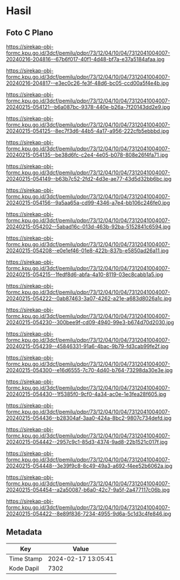 # Hasil

## Foto C Plano

https://sirekap-obj-formc.kpu.go.id/3dcf/pemilu/pdpr/73/12/04/10/04/7312041004007-20240216-204816--67b6f017-40f1-4d48-bf7a-e37a5184afaa.jpg

https://sirekap-obj-formc.kpu.go.id/3dcf/pemilu/pdpr/73/12/04/10/04/7312041004007-20240216-204817--e3ec0c26-fe3f-48d6-bc05-ccd00a5f4e4b.jpg

https://sirekap-obj-formc.kpu.go.id/3dcf/pemilu/pdpr/73/12/04/10/04/7312041004007-20240215-054121--b6a087bc-9378-440e-b26a-7f20143dd2e9.jpg

https://sirekap-obj-formc.kpu.go.id/3dcf/pemilu/pdpr/73/12/04/10/04/7312041004007-20240215-054125--8ec7f3d6-44b5-4a17-a956-222cfb5ebbbd.jpg

https://sirekap-obj-formc.kpu.go.id/3dcf/pemilu/pdpr/73/12/04/10/04/7312041004007-20240215-054135--be38d6fc-c2e4-4e05-b078-808e26f4fa71.jpg

https://sirekap-obj-formc.kpu.go.id/3dcf/pemilu/pdpr/73/12/04/10/04/7312041004007-20240215-054149--b63b7c52-2fd2-4d3e-ae77-43d5d32bb6bc.jpg

https://sirekap-obj-formc.kpu.go.id/3dcf/pemilu/pdpr/73/12/04/10/04/7312041004007-20240215-054156--9a5aa65a-cd99-4346-a7e4-bb106c246fe0.jpg

https://sirekap-obj-formc.kpu.go.id/3dcf/pemilu/pdpr/73/12/04/10/04/7312041004007-20240215-054202--5abad16c-013d-463b-92ba-5152841c6594.jpg

https://sirekap-obj-formc.kpu.go.id/3dcf/pemilu/pdpr/73/12/04/10/04/7312041004007-20240215-054208--e0e1ef46-01e8-422b-837b-e5850ad26a11.jpg

https://sirekap-obj-formc.kpu.go.id/3dcf/pemilu/pdpr/73/12/04/10/04/7312041004007-20240215-054215--1fedf8d6-abfa-4a10-8119-03ec8cabb1a5.jpg

https://sirekap-obj-formc.kpu.go.id/3dcf/pemilu/pdpr/73/12/04/10/04/7312041004007-20240215-054222--0ab87463-3a07-4262-a21e-a683d8026a1c.jpg

https://sirekap-obj-formc.kpu.go.id/3dcf/pemilu/pdpr/73/12/04/10/04/7312041004007-20240215-054230--300bee9f-cd09-4940-99e3-b674d70d2030.jpg

https://sirekap-obj-formc.kpu.go.id/3dcf/pemilu/pdpr/73/12/04/10/04/7312041004007-20240215-054239--45846331-91a6-4bac-9b79-fd3cab99fe2f.jpg

https://sirekap-obj-formc.kpu.go.id/3dcf/pemilu/pdpr/73/12/04/10/04/7312041004007-20240215-054300--e16d6555-7c70-4d40-b764-73298da30e3e.jpg

https://sirekap-obj-formc.kpu.go.id/3dcf/pemilu/pdpr/73/12/04/10/04/7312041004007-20240215-054430--1f5385f0-9cf0-4a34-ac0e-1e3fea28f605.jpg

https://sirekap-obj-formc.kpu.go.id/3dcf/pemilu/pdpr/73/12/04/10/04/7312041004007-20240215-054436--b28304af-3aa0-424a-8bc2-9807c734defd.jpg

https://sirekap-obj-formc.kpu.go.id/3dcf/pemilu/pdpr/73/12/04/10/04/7312041004007-20240215-054442--2957c9c1-85d3-4374-9ad8-22b1521c017f.jpg

https://sirekap-obj-formc.kpu.go.id/3dcf/pemilu/pdpr/73/12/04/10/04/7312041004007-20240215-054448--3e39f9c8-8c49-49a3-a692-f4ee52b6062a.jpg

https://sirekap-obj-formc.kpu.go.id/3dcf/pemilu/pdpr/73/12/04/10/04/7312041004007-20240215-054454--a2a50087-b6a0-42c7-9a5f-2a477117c06b.jpg

https://sirekap-obj-formc.kpu.go.id/3dcf/pemilu/pdpr/73/12/04/10/04/7312041004007-20240215-054422--8e89f836-7234-4955-9d6a-5c1d3c4fe846.jpg


## Metadata

| Key        | Value               |
| ---------- | ------------------- |
| Time Stamp | 2024-02-17 13:05:41 |
| Kode Dapil | 7302                |



